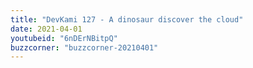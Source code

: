 ```yaml
---
title: "DevKami 127 - A dinosaur discover the cloud"
date: 2021-04-01
youtubeid: "6nDErNBitpQ"
buzzcorner: "buzzcorner-20210401"
---
```

